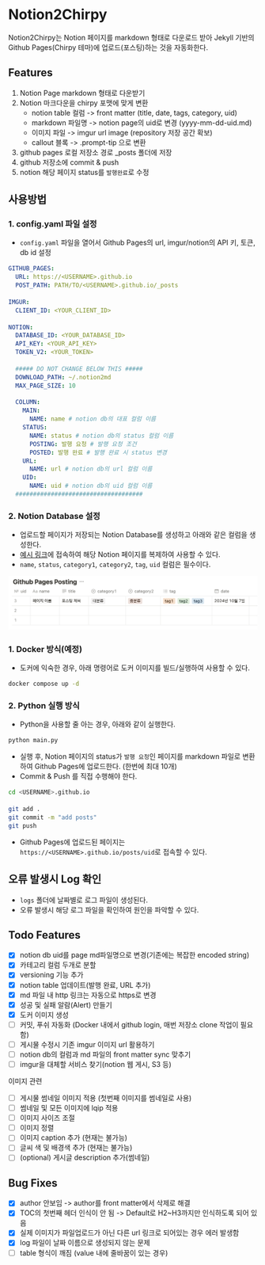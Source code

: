 # Notion2Chirpy

Notion2Chirpy는 Notion 페이지를 markdown 형태로 다운로드 받아 Jekyll 기반의 Github Pages(Chirpy 테마)에 업로드(포스팅)하는 것을 자동화한다.

## Features

1. Notion Page markdown 형태로 다운받기
2. Notion 마크다운을 chirpy 포맷에 맞게 변환
    - notion table 컬럼 -> front matter (title, date, tags, category, uid)
    - markdown 파일명 -> notion page의 uid로 변경 (yyyy-mm-dd-uid.md)
    - 이미지 파일 -> imgur url image (repository 저장 공간 확보)
    - callout 블록 -> .prompt-tip 으로 변환
3. github pages 로컬 저장소 경로 _posts 폴더에 저장
4. github 저장소에 commit & push
5. notion 해당 페이지 status를 `발행완료`로 수정

## 사용방법

### 1. config.yaml 파일 설정

- `config.yaml` 파일을 열어서 Github Pages의 url, imgur/notion의 API 키, 토큰, db id 설정

```yaml
GITHUB_PAGES:
  URL: https://<USERNAME>.github.io
  POST_PATH: PATH/TO/<USERNAME>.github.io/_posts

IMGUR:
  CLIENT_ID: <YOUR_CLIENT_ID>

NOTION:
  DATABASE_ID: <YOUR_DATABASE_ID>
  API_KEY: <YOUR_API_KEY>
  TOKEN_V2: <YOUR_TOKEN>

  ##### DO NOT CHANGE BELOW THIS #####
  DOWNLOAD_PATH: ~/.notion2md
  MAX_PAGE_SIZE: 10

  COLUMN:
    MAIN:
      NAME: name # notion db의 대표 컬럼 이름
    STATUS:
      NAME: status # notion db의 status 컬럼 이름
      POSTING: 발행 요청 # 발행 요청 조건
      POSTED: 발행 완료 # 발행 완료 시 status 변경
    URL:
      NAME: url # notion db의 url 컬럼 이름
    UID:
      NAME: uid # notion db의 uid 컬럼 이름
  ####################################

```

### 2. Notion Database 설정

- 업로드할 페이지가 저장되는 Notion Database를 생성하고 아래와 같은 컬럼을 생성한다.
- [예시 링크](https://jmjeon94.notion.site/Notion2Chirpy-Database-11848a6e55fc80d8b016e8e40db5ebf0?pvs=74)에 접속하여 해당 Notion
  페이지를 복제하여 사용할 수 있다.
- `name`, `status`, `category1`, `category2`, `tag`, `uid` 컬럼은 필수이다.

![notion_db](./resources/notion_db.png)

### 1. Docker 방식(예정)

- 도커에 익숙한 경우, 아래 명령어로 도커 이미지를 빌드/실행하여 사용할 수 있다.

```bash
docker compose up -d
```

### 2. Python 실행 방식

- Python을 사용할 줄 아는 경우, 아래와 같이 실행한다.

```bash
python main.py
```

- 실행 후, Notion 페이지의 status가 `발행 요청`인 페이지를 markdown 파일로 변환하여 Github Pages에 업로드한다. (한번에 최대 10개)
- Commit & Push 를 직접 수행해야 한다.

```bash
cd <USERNAME>.github.io
  
git add .
git commit -m "add posts"
git push
```

- Github Pages에 업로드된 페이지는 `https://<USERNAME>.github.io/posts/uid`로 접속할 수 있다.

## 오류 발생시 Log 확인

- `logs` 폴더에 날짜별로 로그 파일이 생성된다.
- 오류 발생시 해당 로그 파일을 확인하여 원인을 파악할 수 있다.

## Todo Features

- [x] notion db uid를 page md파일명으로 변경(기존에는 복잡한 encoded string)
- [x] 카테고리 컬럼 두개로 분할
- [x] versioning 기능 추가
- [x] notion table 업데이트(발행 완료, URL 추가)
- [x] md 파일 내 http 링크는 자동으로 https로 변경
- [x] 성공 및 실패 알람(Alert) 만들기
- [x] 도커 이미지 생성
- [ ] 커밋, 푸쉬 자동화 (Docker 내에서 github login, 매번 저장소 clone 작업이 필요함)
- [ ] 게시물 수정시 기존 imgur 이미지 url 활용하기
- [ ] notion db의 컬럼과 md 파일의 front matter sync 맞추기
- [ ] imgur을 대체할 서비스 찾기(notion 웹 게시, S3 등)

이미지 관련

- [ ] 게시물 썸네일 이미지 적용 (첫번째 이미지를 썸네일로 사용)
- [ ] 썸네일 및 모든 이미지에 lqip 적용
- [ ] 이미지 사이즈 조절
- [ ] 이미지 정렬
- [ ] 이미지 caption 추가 (현재는 불가능)
- [ ] 글씨 색 및 배경색 추가 (현재는 불가능)
- [ ] (optional) 게시글 description 추가(썸네일)

## Bug Fixes

- [x] author 안보임 -> author를 front matter에서 삭제로 해결
- [x] TOC의 첫번째 헤더 인식이 안 됨 -> Default로 H2~H3까지만 인식하도록 되어 있음
- [x] 실제 이미지가 파일업로드가 아닌 다른 url 링크로 되어있는 경우 에러 발생함
- [x] log 파일이 날짜 이름으로 생성되지 않는 문제
- [ ] table 형식이 깨짐 (value 내에 줄바꿈이 있는 경우)
